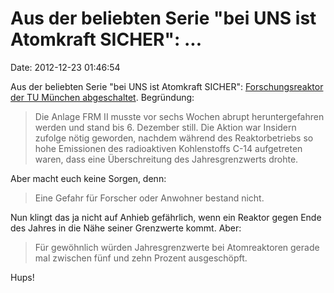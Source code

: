 Aus der beliebten Serie \"bei UNS ist Atomkraft SICHER\": \...
==============================================================

Date: 2012-12-23 01:46:54

Aus der beliebten Serie \"bei UNS ist Atomkraft SICHER\":
[Forschungsreaktor der TU München abgeschaltet](http://sz.de/1.1556203).
Begründung:

> Die Anlage FRM II musste vor sechs Wochen abrupt heruntergefahren
> werden und stand bis 6. Dezember still. Die Aktion war Insidern
> zufolge nötig geworden, nachdem während des Reaktorbetriebs so hohe
> Emissionen des radioaktiven Kohlenstoffs C-14 aufgetreten waren, dass
> eine Überschreitung des Jahresgrenzwerts drohte.

Aber macht euch keine Sorgen, denn:

> Eine Gefahr für Forscher oder Anwohner bestand nicht.

Nun klingt das ja nicht auf Anhieb gefährlich, wenn ein Reaktor gegen
Ende des Jahres in die Nähe seiner Grenzwerte kommt. Aber:

> Für gewöhnlich würden Jahresgrenzwerte bei Atomreaktoren gerade mal
> zwischen fünf und zehn Prozent ausgeschöpft.

Hups!
